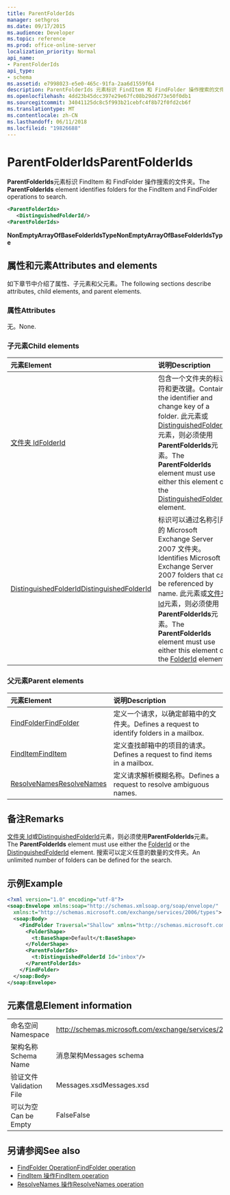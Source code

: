 ```yaml
---
title: ParentFolderIds
manager: sethgros
ms.date: 09/17/2015
ms.audience: Developer
ms.topic: reference
ms.prod: office-online-server
localization_priority: Normal
api_name:
- ParentFolderIds
api_type:
- schema
ms.assetid: e7998023-e5e0-465c-91fa-2aa6d1559f64
description: ParentFolderIds 元素标识 FindItem 和 FindFolder 操作搜索的文件夹。
ms.openlocfilehash: 4dd23b45dcc397e29e67fc08b29dd773e50f0db1
ms.sourcegitcommit: 34041125dc8c5f993b21cebfc4f8b72f0fd2cb6f
ms.translationtype: MT
ms.contentlocale: zh-CN
ms.lasthandoff: 06/11/2018
ms.locfileid: "19826688"
---
```

# <a name="parentfolderids"></a><span data-ttu-id="e1c33-103">ParentFolderIds</span><span class="sxs-lookup"><span data-stu-id="e1c33-103">ParentFolderIds</span></span>

<span data-ttu-id="e1c33-104">**ParentFolderIds**元素标识 FindItem 和 FindFolder 操作搜索的文件夹。</span><span class="sxs-lookup"><span data-stu-id="e1c33-104">The **ParentFolderIds** element identifies folders for the FindItem and FindFolder operations to search.</span></span> 
  
```xml
<ParentFolderIds>
   <DistinguishedFolderId/>
<ParentFolderIds>
```

<span data-ttu-id="e1c33-105">**NonEmptyArrayOfBaseFolderIdsType**</span><span class="sxs-lookup"><span data-stu-id="e1c33-105">**NonEmptyArrayOfBaseFolderIdsType**</span></span>

## <a name="attributes-and-elements"></a><span data-ttu-id="e1c33-106">属性和元素</span><span class="sxs-lookup"><span data-stu-id="e1c33-106">Attributes and elements</span></span>

<span data-ttu-id="e1c33-107">如下章节中介绍了属性、子元素和父元素。</span><span class="sxs-lookup"><span data-stu-id="e1c33-107">The following sections describe attributes, child elements, and parent elements.</span></span>
  
### <a name="attributes"></a><span data-ttu-id="e1c33-108">属性</span><span class="sxs-lookup"><span data-stu-id="e1c33-108">Attributes</span></span>

<span data-ttu-id="e1c33-109">无。</span><span class="sxs-lookup"><span data-stu-id="e1c33-109">None.</span></span>
  
### <a name="child-elements"></a><span data-ttu-id="e1c33-110">子元素</span><span class="sxs-lookup"><span data-stu-id="e1c33-110">Child elements</span></span>

|<span data-ttu-id="e1c33-111">**元素**</span><span class="sxs-lookup"><span data-stu-id="e1c33-111">**Element**</span></span>|<span data-ttu-id="e1c33-112">**说明**</span><span class="sxs-lookup"><span data-stu-id="e1c33-112">**Description**</span></span>|
|:-----|:-----|
|[<span data-ttu-id="e1c33-113">文件夹 Id</span><span class="sxs-lookup"><span data-stu-id="e1c33-113">FolderId</span></span>](folderid.md) <br/> |<span data-ttu-id="e1c33-114">包含一个文件夹的标识符和更改键。</span><span class="sxs-lookup"><span data-stu-id="e1c33-114">Contains the identifier and change key of a folder.</span></span> <span data-ttu-id="e1c33-115">此元素或[DistinguishedFolderId](distinguishedfolderid.md)元素，则必须使用**ParentFolderIds**元素。</span><span class="sxs-lookup"><span data-stu-id="e1c33-115">The **ParentFolderIds** element must use either this element or the [DistinguishedFolderId](distinguishedfolderid.md) element.</span></span>  <br/> |
|[<span data-ttu-id="e1c33-116">DistinguishedFolderId</span><span class="sxs-lookup"><span data-stu-id="e1c33-116">DistinguishedFolderId</span></span>](distinguishedfolderid.md) <br/> |<span data-ttu-id="e1c33-117">标识可以通过名称引用的 Microsoft Exchange Server 2007 文件夹。</span><span class="sxs-lookup"><span data-stu-id="e1c33-117">Identifies Microsoft Exchange Server 2007 folders that can be referenced by name.</span></span> <span data-ttu-id="e1c33-118">此元素或[文件夹 Id](folderid.md)元素，则必须使用**ParentFolderIds**元素。</span><span class="sxs-lookup"><span data-stu-id="e1c33-118">The **ParentFolderIds** element must use either this element or the [FolderId](folderid.md) element.</span></span>  <br/> |
   
### <a name="parent-elements"></a><span data-ttu-id="e1c33-119">父元素</span><span class="sxs-lookup"><span data-stu-id="e1c33-119">Parent elements</span></span>

|<span data-ttu-id="e1c33-120">**元素**</span><span class="sxs-lookup"><span data-stu-id="e1c33-120">**Element**</span></span>|<span data-ttu-id="e1c33-121">**说明**</span><span class="sxs-lookup"><span data-stu-id="e1c33-121">**Description**</span></span>|
|:-----|:-----|
|[<span data-ttu-id="e1c33-122">FindFolder</span><span class="sxs-lookup"><span data-stu-id="e1c33-122">FindFolder</span></span>](findfolder.md) <br/> |<span data-ttu-id="e1c33-123">定义一个请求，以确定邮箱中的文件夹。</span><span class="sxs-lookup"><span data-stu-id="e1c33-123">Defines a request to identify folders in a mailbox.</span></span>  <br/> |
|[<span data-ttu-id="e1c33-124">FindItem</span><span class="sxs-lookup"><span data-stu-id="e1c33-124">FindItem</span></span>](finditem.md) <br/> |<span data-ttu-id="e1c33-125">定义查找邮箱中的项目的请求。</span><span class="sxs-lookup"><span data-stu-id="e1c33-125">Defines a request to find items in a mailbox.</span></span>  <br/> |
|[<span data-ttu-id="e1c33-126">ResolveNames</span><span class="sxs-lookup"><span data-stu-id="e1c33-126">ResolveNames</span></span>](resolvenames.md) <br/> |<span data-ttu-id="e1c33-127">定义请求解析模糊名称。</span><span class="sxs-lookup"><span data-stu-id="e1c33-127">Defines a request to resolve ambiguous names.</span></span>  <br/> |
   
## <a name="remarks"></a><span data-ttu-id="e1c33-128">备注</span><span class="sxs-lookup"><span data-stu-id="e1c33-128">Remarks</span></span>

<span data-ttu-id="e1c33-129">[文件夹 Id](folderid.md)或[DistinguishedFolderId](distinguishedfolderid.md)元素，则必须使用**ParentFolderIds**元素。</span><span class="sxs-lookup"><span data-stu-id="e1c33-129">The **ParentFolderIds** element must use either the [FolderId](folderid.md) or the [DistinguishedFolderId](distinguishedfolderid.md) element.</span></span> <span data-ttu-id="e1c33-130">搜索可以定义任意的数量的文件夹。</span><span class="sxs-lookup"><span data-stu-id="e1c33-130">An unlimited number of folders can be defined for the search.</span></span> 
  
## <a name="example"></a><span data-ttu-id="e1c33-131">示例</span><span class="sxs-lookup"><span data-stu-id="e1c33-131">Example</span></span>

```XML
<?xml version="1.0" encoding="utf-8"?>
<soap:Envelope xmlns:soap="http://schemas.xmlsoap.org/soap/envelope/"
  xmlns:t="http://schemas.microsoft.com/exchange/services/2006/types">
  <soap:Body>
    <FindFolder Traversal="Shallow" xmlns="http://schemas.microsoft.com/exchange/services/2006/messages">
      <FolderShape>
        <t:BaseShape>Default</t:BaseShape>
      </FolderShape>
      <ParentFolderIds>
        <t:DistinguishedFolderId Id="inbox"/>
      </ParentFolderIds>
    </FindFolder>
  </soap:Body>
</soap:Envelope>
```

## <a name="element-information"></a><span data-ttu-id="e1c33-132">元素信息</span><span class="sxs-lookup"><span data-stu-id="e1c33-132">Element information</span></span>

|||
|:-----|:-----|
|<span data-ttu-id="e1c33-133">命名空间</span><span class="sxs-lookup"><span data-stu-id="e1c33-133">Namespace</span></span>  <br/> |http://schemas.microsoft.com/exchange/services/2006/messages  <br/> |
|<span data-ttu-id="e1c33-134">架构名称</span><span class="sxs-lookup"><span data-stu-id="e1c33-134">Schema Name</span></span>  <br/> |<span data-ttu-id="e1c33-135">消息架构</span><span class="sxs-lookup"><span data-stu-id="e1c33-135">Messages schema</span></span>  <br/> |
|<span data-ttu-id="e1c33-136">验证文件</span><span class="sxs-lookup"><span data-stu-id="e1c33-136">Validation File</span></span>  <br/> |<span data-ttu-id="e1c33-137">Messages.xsd</span><span class="sxs-lookup"><span data-stu-id="e1c33-137">Messages.xsd</span></span>  <br/> |
|<span data-ttu-id="e1c33-138">可以为空</span><span class="sxs-lookup"><span data-stu-id="e1c33-138">Can be Empty</span></span>  <br/> |<span data-ttu-id="e1c33-139">False</span><span class="sxs-lookup"><span data-stu-id="e1c33-139">False</span></span>  <br/> |
   
## <a name="see-also"></a><span data-ttu-id="e1c33-140">另请参阅</span><span class="sxs-lookup"><span data-stu-id="e1c33-140">See also</span></span>

- [<span data-ttu-id="e1c33-141">FindFolder Operation</span><span class="sxs-lookup"><span data-stu-id="e1c33-141">FindFolder operation</span></span>](findfolder-operation.md)  
- [<span data-ttu-id="e1c33-142">FindItem 操作</span><span class="sxs-lookup"><span data-stu-id="e1c33-142">FindItem operation</span></span>](finditem-operation.md) 
- [<span data-ttu-id="e1c33-143">ResolveNames 操作</span><span class="sxs-lookup"><span data-stu-id="e1c33-143">ResolveNames operation</span></span>](resolvenames-operation.md)

